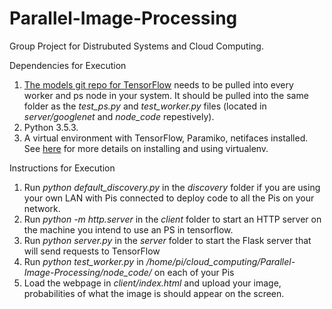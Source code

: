 # Parallel-Image-Processing

Group Project for Distrubuted Systems and Cloud Computing. 

Dependencies for Execution
1. [The models git repo for TensorFlow](https://github.com/tensorflow/models) needs to be pulled into every worker and ps node in your system. It should be pulled into the same folder as the *test_ps.py* and *test_worker.py* files (located in *server/googlenet* and *node_code* repestively).
2. Python 3.5.3.
3. A virtual environment with TensorFlow, Paramiko, netifaces installed. See [here](https://virtualenv.pypa.io/en/latest/) for more details on installing and using virtualenv.

Instructions for Execution
1. Run *python default_discovery.py* in the *discovery* folder if you are using your own LAN with Pis connected to deploy code to all the Pis on your network. 
2. Run *python -m http.server* in the *client* folder to start an HTTP server on the machine you intend to use an PS in tensorflow. 
3. Run *python server.py* in the *server* folder to start the Flask server that will send requests to TensorFlow
4. Run *python test_worker.py* in */home/pi/cloud_computing/Parallel-Image-Processing/node_code/* on each of your Pis
5. Load the webpage in *client/index.html* and upload your image, probabilities of what the image is should appear on the screen.
